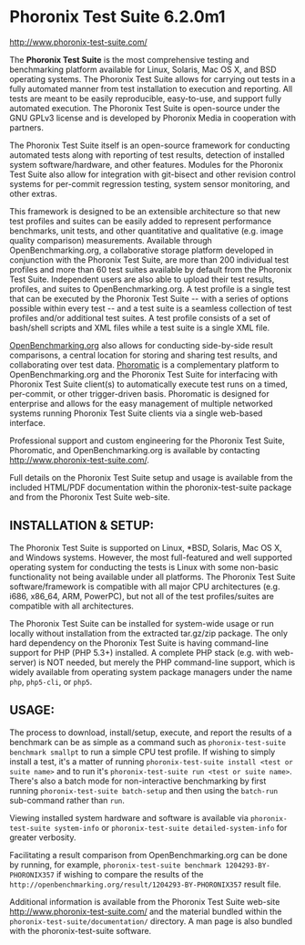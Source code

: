 # Phoronix Test Suite 6.2.0m1
http://www.phoronix-test-suite.com/

The **Phoronix Test Suite** is the most comprehensive testing and benchmarking
platform available for Linux, Solaris, Mac OS X, and BSD operating systems. The
Phoronix Test Suite allows for carrying out tests in a fully automated manner
from test installation to execution and reporting. All tests are meant to be
easily reproducible, easy-to-use, and support fully automated execution. The
Phoronix Test Suite is open-source under the GNU GPLv3 license and is developed
by Phoronix Media in cooperation with partners.

The Phoronix Test Suite itself is an open-source framework for conducting
automated tests along with reporting of test results, detection of installed
system software/hardware, and other features. Modules for the Phoronix Test
Suite also allow for integration with git-bisect and other revision control
systems for per-commit regression testing, system sensor monitoring, and other
extras.

This framework is designed to be an extensible architecture so that new test
profiles and suites can be easily added to represent performance benchmarks,
unit tests, and other quantitative and qualitative (e.g. image quality
comparison) measurements. Available through OpenBenchmarking.org, a
collaborative storage platform developed in conjunction with the Phoronix Test
Suite, are more than 200 individual test profiles and more than 60 test suites
available by default from the Phoronix Test Suite. Independent users are also
able to upload their test results, profiles, and suites to OpenBenchmarking.org.
A test profile is a single test that can be executed by the Phoronix Test Suite
-- with a series of options possible within every test -- and a test suite is a
seamless collection of test profiles and/or additional test suites. A test
profile consists of a set of bash/shell scripts and XML files while a test suite
is a single XML file.

[OpenBenchmarking.org](http://www.openbenchmarking.org/) also allows for
conducting side-by-side result comparisons, a central location for storing and
sharing test results, and collaborating over test data.
[Phoromatic](http://www.phoromatic.com/) is a complementary platform to
OpenBenchmarking.org and the Phoronix Test Suite for interfacing with Phoronix
Test Suite client(s) to automatically execute test runs on a timed, per-commit,
or other trigger-driven basis. Phoromatic is designed for enterprise and allows
for the easy management of multiple networked systems running Phoronix Test
Suite clients via a single web-based interface.

Professional support and custom engineering for the Phoronix Test Suite,
Phoromatic, and OpenBenchmarking.org is available by contacting
<http://www.phoronix-test-suite.com/>.

Full details on the Phoronix Test Suite setup and usage is available from the
included HTML/PDF documentation within the phoronix-test-suite package and from
the Phoronix Test Suite web-site.

## INSTALLATION & SETUP:

The Phoronix Test Suite is supported on Linux, *BSD, Solaris, Mac OS X, and
Windows systems. However, the most full-featured and well supported operating
system for conducting the tests is Linux with some non-basic functionality not
being available under all platforms. The Phoronix Test Suite software/framework
is compatible with all major CPU architectures (e.g. i686, x86_64, ARM,
PowerPC), but not all of the test profiles/suites are compatible with all
architectures.

The Phoronix Test Suite can be installed for system-wide usage or run locally
without installation from the extracted tar.gz/zip package. The only hard
dependency on the Phoronix Test Suite is having command-line support for PHP
(PHP 5.3+) installed. A complete PHP stack (e.g. with web-server) is NOT needed,
but merely the PHP command-line support, which is widely available from
operating system package managers under the name `php`, `php5-cli`, or `php5`.

## USAGE:

The process to download, install/setup, execute, and report the results of a
benchmark can be as simple as a command such as `phoronix-test-suite benchmark
smallpt` to run a simple CPU test profile. If wishing to simply install a test,
it's a matter of running `phoronix-test-suite install <test or suite name>` and
to run it's `phoronix-test-suite run <test or suite name>`. There's also a batch
mode for non-interactive benchmarking by first running `phoronix-test-suite
batch-setup` and then using the `batch-run` sub-command rather than `run`.

Viewing installed system hardware and software is available via
`phoronix-test-suite system-info` or `phoronix-test-suite detailed-system-info`
for greater verbosity.

Facilitating a result comparison from OpenBenchmarking.org can be done by
running, for example, `phoronix-test-suite benchmark 1204293-BY-PHORONIX357` if
wishing to compare the results of the
`http://openbenchmarking.org/result/1204293-BY-PHORONIX357` result file.

Additional information is available from the Phoronix Test Suite web-site
<http://www.phoronix-test-suite.com/> and the material bundled within the
`phoronix-test-suite/documentation/` directory. A man page is also bundled with
the phoronix-test-suite software.

